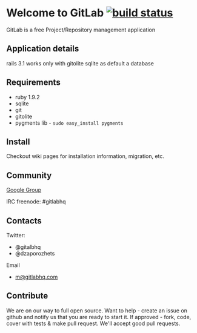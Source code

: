 # Welcome to GitLab [![build status](https://secure.travis-ci.org/gitlabhq/gitlabhq.png)](https://secure.travis-ci.org/gitlabhq/gitlabhq)

GitLab is a free Project/Repository management application


## Application details

rails 3.1
works only with gitolite
sqlite as default a database

## Requirements

* ruby 1.9.2
* sqlite
* git
* gitolite
* pygments lib - `sudo easy_install pygments`

## Install

Checkout wiki pages for installation information, migration, etc.

## Community

[Google Group](https://groups.google.com/group/gitlabhq)

IRC freenode: #gitlabhq

## Contacts

Twitter:

 * @gitalbhq
 * @dzaporozhets 

Email

 * m@gitlabhq.com

## Contribute

We are on our way to full open source. 
Want to help - create an issue on github and notify us that you are ready to start it.
If approved - fork, code, cover with tests & make pull request.
We'll accept good pull requests.
